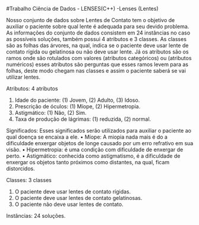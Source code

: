 #Trabalho Ciência de Dados - LENSES(C++)
-Lenses (Lentes)

Nosso conjunto de dados sobre Lentes de Contato tem o objetivo de auxiliar o paciente sobre qual lente é adequada para seu devido problema. As informações do conjunto de dados consistem em 24 instâncias no caso as possíveis soluções, também possui 4 atributos e 3 classes. As classes são as folhas das árvores, na qual, indica se o paciente deve usar lente de contato rígida ou gelatinosa ou não deve usar lente. Já os atributos são os ramos onde são rotulados com valores (atributos categóricos) ou (atributos numéricos) esses atributos são perguntas que esses ramos levem para as folhas, deste modo chegam nas classes e assim o paciente saberá se vai utilizar lentes.

Atributos: 4 atributos
1)	Idade do paciente: (1) Jovem, (2) Adulto, (3) Idoso.
2)	Prescrição de óculos: (1) Míope, (2) Hipermetropia.
3)	Astigmático: (1) Não, (2) Sim.
4)	Taxa de produção de lágrimas: (1) reduzida, (2) normal.

Significados: Esses significados serão utilizados para auxiliar o paciente ao qual doença se encaixa a ele.
•	Míope: A miopia nada mais é do a dificuldade enxergar objetos de longe causado por um erro refrativo em sua visão.
•	Hipermetropia: é uma condição com dificuldade de enxergar de perto.
•	Astigmático: conhecida como astigmatismo, é a dificuldade de enxergar os objetos tanto próximos como distantes, na qual, ficam distorcidos. 


Classes: 3 classes
1)	O paciente deve usar lentes de contato rígidas.
2)	O paciente deve usar lentes de contato gelatinosas.
3)	O paciente não deve usar lentes de contato.


Instâncias: 24 soluções.
